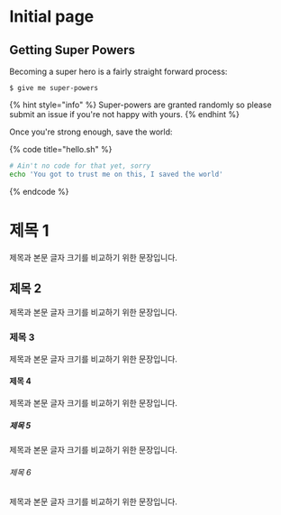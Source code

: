 # Initial page

## Getting Super Powers

Becoming a super hero is a fairly straight forward process:

```
$ give me super-powers
```

{% hint style="info" %}
 Super-powers are granted randomly so please submit an issue if you're not happy with yours.
{% endhint %}

Once you're strong enough, save the world:

{% code title="hello.sh" %}
```bash
# Ain't no code for that yet, sorry
echo 'You got to trust me on this, I saved the world'
```
{% endcode %}

# 제목 1

제목과 본문 글자 크기를 비교하기 위한 문장입니다.

## 제목 2

제목과 본문 글자 크기를 비교하기 위한 문장입니다.

### 제목 3

제목과 본문 글자 크기를 비교하기 위한 문장입니다.

#### 제목 4

제목과 본문 글자 크기를 비교하기 위한 문장입니다.

##### 제목 5

제목과 본문 글자 크기를 비교하기 위한 문장입니다.

###### 제목 6

제목과 본문 글자 크기를 비교하기 위한 문장입니다.


